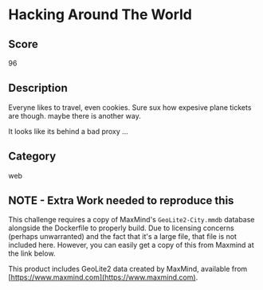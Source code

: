 # Hacking Around The World

## Score
96

## Description
Everyne likes to travel, even cookies. Sure sux how expesive plane tickets are though. 
maybe there is another way.

It looks like its behind a bad proxy ... 

## Category
web

## NOTE - Extra Work needed to reproduce this

This challenge requires a copy of MaxMind's `GeoLite2-City.mmdb` database alongside the Dockerfile to properly build. Due to licensing concerns (perhaps unwarranted) and the fact that it's a large file, that file is not included here. However, you can easily get a copy of this from Maxmind at the link below.

This product includes GeoLite2 data created by MaxMind, available from [https://www.maxmind.com](https://www.maxmind.com).
